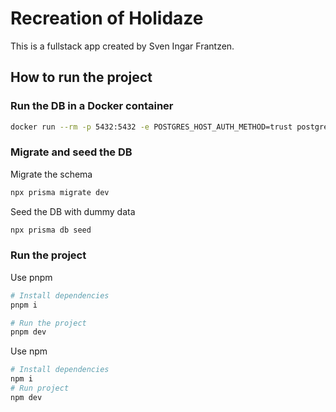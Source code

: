 # Recreation of Holidaze

This is a fullstack app created by Sven Ingar Frantzen.

## How to run the project

### Run the DB in a Docker container

```bash
docker run --rm -p 5432:5432 -e POSTGRES_HOST_AUTH_METHOD=trust postgres
```

### Migrate and seed the DB

Migrate the schema

```bash
npx prisma migrate dev
```

Seed the DB with dummy data

```bash
npx prisma db seed
```

### Run the project

Use pnpm

```bash
# Install dependencies
pnpm i

# Run the project
pnpm dev
```

Use npm

```bash
# Install dependencies
npm i
# Run project
npm dev
```
